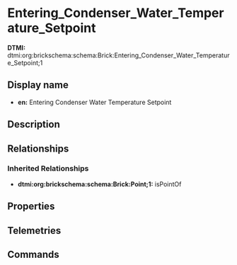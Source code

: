 # Entering_Condenser_Water_Temperature_Setpoint
**DTMI:** dtmi:org:brickschema:schema:Brick:Entering_Condenser_Water_Temperature_Setpoint;1
## Display name
- **en:** Entering Condenser Water Temperature Setpoint
## Description
## Relationships
### Inherited Relationships
* **dtmi:org:brickschema:schema:Brick:Point;1:** isPointOf
## Properties
## Telemetries
## Commands
